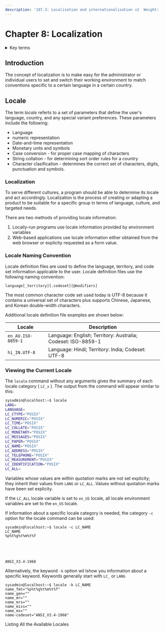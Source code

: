 ```yaml
---
description: '107.3: Localisation and internationalisation v2  Weight: 3'
---
```


# Chapter 8: Localization

<details>

<summary>Key terms</summary>

`/etc/localtime` File used to configure the time zone of the system. To setup a particular time zone, a symbolic link is created from the /etc/localtime to the corresponding file in the /usr/share/zoneinfo directory

`/etc/timezone` File that stores the system timezone

`/usr/share/zoneinfo/` The time zone data for different regions is maintained in this directory.

`ASCII` American Standard Code for Information Interchange. ASCII is a 7-bit encoding scheme, used to encode letters, numerals, symbols and device control codes as fiexd-length codes.

`ISO-8859` ISO/IEC 8859 is a joint International Organization for Standardization (ISO) and Internation Electrotechnical Commission (IEC) series of standards for 8-bit character encoding

`LANG` If set, all locale environmental variables are set to the values of LANG

`LC_*` If set, all locale environmental variables are set to the value of LC\_\*

`LC_ALL` If set, all locale environmental variables are set to the value of LC\_ALL

`TZ` Environment variable is used to determine the timezone and how to calculate local time

`UTF-8` UCS Transformation Format - 8 bit. UCS is Universal Character Set upon which many character encondings are based.

`Unicode` Universal Character Set (UCS), it is a single character set whose goal is to be superset of all other prior sets and to contain every character used in writing any language.

`date` Command used to display or set the current date and time.

`iconv` Command used to convert one character enconding to another. The iconv command is suitable to convert characters in a large number of files

`locale` The locale command without any arguments gives the summary of each locale category

`tzselect` Command used to determine the timezone value used to set the TZ variable for a particular location by allowing the user to choose the country and location from a set of menus

</details>

## Introduction

The concept of localization is to make easy for the administrator or individual users to set and switch their working environment to match conventions specific to a certain language in a certain country.

## Locale

The term _locale_ referts to a set of parameters that define the user's language, country, and any special variant preferences. These parameters include the following:

* Language
* numeric representation
* Date-and-time representation
* Monetary units and symbols
* Case conversion - for proper case mapping of characters
* String collation - for determining sort order rules for a country
* Character clasification - determines the correct set of characters, digits, punctuation and symbols.

### Localization

To serve different cultures, a program should be able to determine its locale and act accordingly. Localization is the process of creating or adapting a product to be suitable for a specific group in terms of language, culture, and targeted needs.

There are two methods of providing locale information:

1. Locally-run programs use locale information provided by environment variables
2. Web-based applications use locale information either obtained from the web browser or explicity requested as a form value.

### Locale Naming Convention

Locale definition files are used to define the language, territory, and code set information applicable to the user. Locale definition files use the following naming convention:

```
language[_territory][.codeset][@modifiers]
```

The most common character code set used today is UTF-8 because it contains a universal set of characters plus supports Chinese, Japanese, and Korean double-width characters.

Additional locale definition file examples are shown below:

| Locale             | Description                                                  |
| ------------------ | ------------------------------------------------------------ |
| `en_AU.ISO-8859-1` | Language: English; Territory: Australia; Codeset: ISO-8859-1 |
| `hi_IN.UTF-8`      | Language: Hindi; Territory: India; Codeset: UTF-8            |

### Viewing the Current Locale

The `locale` command without any arguments gives the summary of each locale category ( `LC_x` ). The output from the command will appear similar to this:

```bash
sysadmin@localhost:~$ locale                                             
LANG=                                                                           
LANGUAGE=                                                                       
LC_CTYPE="POSIX"                                                                
LC_NUMERIC="POSIX"                                                              
LC_TIME="POSIX"                                                                 
LC_COLLATE="POSIX"                                                              
LC_MONETARY="POSIX"                                                             
LC_MESSAGES="POSIX"                                                             
LC_PAPER="POSIX"                                                                
LC_NAME="POSIX"                                                                 
LC_ADDRESS="POSIX"                                                              
LC_TELEPHONE="POSIX"                                                            
LC_MEASUREMENT="POSIX"                                                          
LC_IDENTIFICATION="POSIX"                                                       
LC_ALL=
```

Variables whose values are within quotation marks are not set explicity; they inherit their values from `LANG` or `LC_ALL` .Values without quotation marks have been set explicity.

If the `LC_ALL` locale variable is set to `en_US` locale, all locale environment variables are set to the `en_US` locale.

If information about a specific locale category is needed, the category `-c` option for the locale command can be used:

```
sysadmin@localhost:~$ locale -c LC_NAME
LC_NAME                                                                         
%p%t%g%t%m%t%f                                                                  
                                                                                
                                                                                
                                                                                
                                                                                
                                                                                
ANSI_X3.4-1968
```

Alternatively, the keyword `-k` option wil lshow you information about a specific keyword. Keywords generally start with `LC_` or `LANG`

```
sysadmin@localhost:~$ locale -k LC_NAME
name_fmt="%p%t%g%t%m%t%f"                                                       
name_gen=""                                                                     
name_mr=""                                                                      
name_mrs=""                                                                     
name_miss=""                                                                    
name_ms=""                                                                      
name-codeset="ANSI_X3.4-1968"
```

Listing All the Available Locales



















